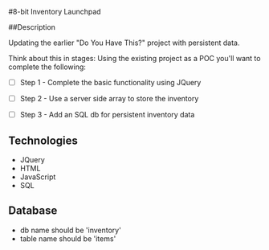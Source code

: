 #8-bit Inventory Launchpad

##Description

Updating the earlier "Do You Have This?" project with persistent data.

Think about this in stages: Using the existing project as a POC you'll want to complete the following:

* [ ] Step 1 - Complete the basic functionality using JQuery

* [ ] Step 2 - Use a server side array to store the inventory

* [ ] Step 3 - Add an SQL db for persistent inventory data

Technologies
------------
* JQuery
* HTML
* JavaScript
* SQL

Database
--------
* db name should be 'inventory'
* table name should be 'items'
